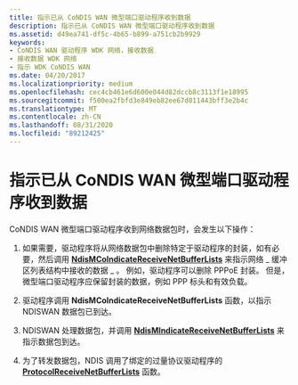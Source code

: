 ```yaml
---
title: 指示已从 CoNDIS WAN 微型端口驱动程序收到数据
description: 指示已从 CoNDIS WAN 微型端口驱动程序收到数据
ms.assetid: d49ea741-df5c-4b65-b899-a751cb2b9929
keywords:
- CoNDIS WAN 驱动程序 WDK 网络，接收数据
- 接收数据 WDK 网络
- 指示 WDK CoNDIS WAN
ms.date: 04/20/2017
ms.localizationpriority: medium
ms.openlocfilehash: cec4cb461e6d600e044d82dccb8c3113f1e18995
ms.sourcegitcommit: f500ea2fbfd3e849eb82ee67d011443bff3e2b4c
ms.translationtype: MT
ms.contentlocale: zh-CN
ms.lasthandoff: 08/31/2020
ms.locfileid: "89212425"
---
```

# <a name="indicating-received-data-from-a-condis-wan-miniport-driver"></a>指示已从 CoNDIS WAN 微型端口驱动程序收到数据





CoNDIS WAN 微型端口驱动程序收到网络数据包时，会发生以下操作：

1.  如果需要，驱动程序将从网络数据包中删除特定于驱动程序的封装，如有必要，然后调用 [**NdisMCoIndicateReceiveNetBufferLists**](/windows-hardware/drivers/ddi/ndis/nf-ndis-ndismcoindicatereceivenetbufferlists) 来指示网络 \_ 缓冲区列表结构中接收的数据 \_ 。 例如，驱动程序可以删除 PPPoE 封装。 但是，微型端口驱动程序应保留封装的数据，例如 PPP 标头和有效负载。

2.  驱动程序调用 **NdisMCoIndicateReceiveNetBufferLists** 函数，以指示 NDISWAN 数据包已到达。

3.  NDISWAN 处理数据包，并调用 [**NdisMIndicateReceiveNetBufferLists**](/windows-hardware/drivers/ddi/ndis/nf-ndis-ndismindicatereceivenetbufferlists) 来指示数据包到达。

4.  为了转发数据包，NDIS 调用了绑定的过量协议驱动程序的 [**ProtocolReceiveNetBufferLists**](/windows-hardware/drivers/ddi/ndis/nc-ndis-protocol_receive_net_buffer_lists) 函数。

 


